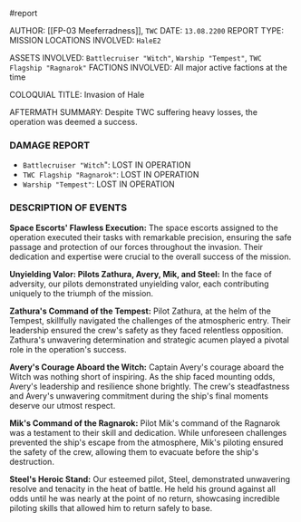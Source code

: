#report

AUTHOR: [[FP-03 Meeferradness]], `TWC`
DATE: `13.08.2200`
REPORT TYPE: MISSION
LOCATIONS INVOLVED: `HaleE2`

ASSETS INVOLVED: `Battlecruiser "Witch"`, `Warship "Tempest"`, `TWC Flagship "Ragnarok"`
FACTIONS INVOLVED: All major active factions at the time

COLOQUIAL TITLE: Invasion of Hale

AFTERMATH SUMMARY: Despite TWC suffering heavy losses, the operation was deemed a success.

### DAMAGE REPORT
- `Battlecruiser "Witch`": LOST IN OPERATION
- `TWC Flagship "Ragnarok"`: LOST IN OPERATION
- `Warship "Tempest"`: LOST IN OPERATION
### DESCRIPTION OF EVENTS
**Space Escorts' Flawless Execution:**
The space escorts assigned to the operation executed their tasks with remarkable precision, ensuring the safe passage and protection of our forces throughout the invasion. Their dedication and expertise were crucial to the overall success of the mission.

**Unyielding Valor: Pilots Zathura, Avery, Mik, and Steel:**
In the face of adversity, our pilots demonstrated unyielding valor, each contributing uniquely to the triumph of the mission.

**Zathura's Command of the Tempest:**
Pilot Zathura, at the helm of the Tempest, skillfully navigated the challenges of the atmospheric entry. Their leadership ensured the crew's safety as they faced relentless opposition. Zathura's unwavering determination and strategic acumen played a pivotal role in the operation's success.

**Avery's Courage Aboard the Witch:**
Captain Avery's courage aboard the Witch was nothing short of inspiring. As the ship faced mounting odds, Avery's leadership and resilience shone brightly. The crew's steadfastness and Avery's unwavering commitment during the ship's final moments deserve our utmost respect.

**Mik's Command of the Ragnarok:**
Pilot Mik's command of the Ragnarok was a testament to their skill and dedication. While unforeseen challenges prevented the ship's escape from the atmosphere, Mik's piloting ensured the safety of the crew, allowing them to evacuate before the ship's destruction.

**Steel's Heroic Stand:**
Our esteemed pilot, Steel, demonstrated unwavering resolve and tenacity in the heat of battle. He held his ground against all odds until he was nearly at the point of no return, showcasing incredible piloting skills that allowed him to return safely to base.
